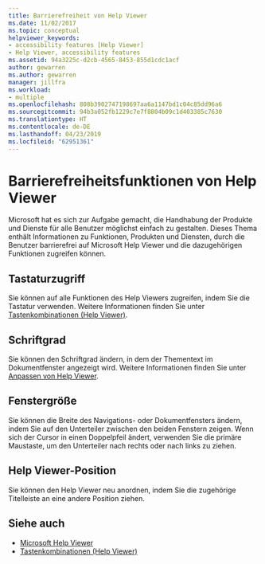 ```yaml
---
title: Barrierefreiheit von Help Viewer
ms.date: 11/02/2017
ms.topic: conceptual
helpviewer_keywords:
- accessibility features [Help Viewer]
- Help Viewer, accessibility features
ms.assetid: 94a3225c-d2cb-4565-8453-855d1cdc1acf
author: gewarren
ms.author: gewarren
manager: jillfra
ms.workload:
- multiple
ms.openlocfilehash: 808b3902747198697aa6a1147bd1c04c85dd96a6
ms.sourcegitcommit: 94b3a052fb1229c7e7f8804b09c1d403385c7630
ms.translationtype: HT
ms.contentlocale: de-DE
ms.lasthandoff: 04/23/2019
ms.locfileid: "62951361"
---
```

# <a name="accessibility-features-of-the-help-viewer"></a>Barrierefreiheitsfunktionen von Help Viewer
Microsoft hat es sich zur Aufgabe gemacht, die Handhabung der Produkte und Dienste für alle Benutzer möglichst einfach zu gestalten. Dieses Thema enthält Informationen zu Funktionen, Produkten und Diensten, durch die Benutzer barrierefrei auf Microsoft Help Viewer und die dazugehörigen Funktionen zugreifen können.

## <a name="keyboard-access"></a>Tastaturzugriff
Sie können auf alle Funktionen des Help Viewers zugreifen, indem Sie die Tastatur verwenden. Weitere Informationen finden Sie unter [Tastenkombinationen (Help Viewer)](../help-viewer/shortcut-keys.md).

## <a name="font-size"></a>Schriftgrad
Sie können den Schriftgrad ändern, in dem der Thementext im Dokumentfenster angezeigt wird. Weitere Informationen finden Sie unter [Anpassen von Help Viewer](../help-viewer/customize.md).

## <a name="window-size"></a>Fenstergröße
Sie können die Breite des Navigations- oder Dokumentfensters ändern, indem Sie auf den Unterteiler zwischen den beiden Fenstern zeigen. Wenn sich der Cursor in einen Doppelpfeil ändert, verwenden Sie die primäre Maustaste, um den Unterteiler nach rechts oder nach links zu ziehen.

## <a name="help-viewer-position"></a>Help Viewer-Position
Sie können den Help Viewer neu anordnen, indem Sie die zugehörige Titelleiste an eine andere Position ziehen.

## <a name="see-also"></a>Siehe auch

- [Microsoft Help Viewer](../help-viewer/overview.md)
- [Tastenkombinationen (Help Viewer)](../help-viewer/shortcut-keys.md)